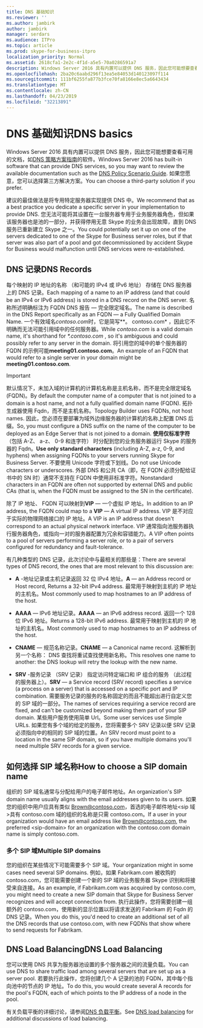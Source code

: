 ```yaml
---
title: DNS 基础知识
ms.reviewer: ''
ms.author: jambirk
author: jambirk
manager: serdars
ms.audience: ITPro
ms.topic: article
ms.prod: skype-for-business-itpro
localization_priority: Normal
ms.assetid: 2618cfa1-2e2c-4f1d-a5e5-70a0286591a7
description: Windows Server 2016 具有内置可以提供 DNS 服务，因此您可能想要查看可用的文档，如 DNS 策略方案指南的软件。 如果您愿意，您可以选择第三方解决方案。
ms.openlocfilehash: 2ba20c6aabd296f13ea5e84053d140123097f114
ms.sourcegitcommit: 111bf6255fa877b3fce70fa8166e8ec5a6643434
ms.translationtype: MT
ms.contentlocale: zh-CN
ms.lasthandoff: 04/23/2019
ms.locfileid: "32213891"
---
```

# <a name="dns-basics"></a><span data-ttu-id="ec383-104">DNS 基础知识</span><span class="sxs-lookup"><span data-stu-id="ec383-104">DNS basics</span></span>
 
<span data-ttu-id="ec383-105">Windows Server 2016 具有内置可以提供 DNS 服务，因此您可能想要查看可用的文档，如[DNS 策略方案指南](https://docs.microsoft.com/windows-server/networking/dns/deploy/dns-policy-scenario-guide)的软件。</span><span class="sxs-lookup"><span data-stu-id="ec383-105">Windows Server 2016 has built-in software that can provide DNS services, so you may want to review the available documentation such as the [DNS Policy Scenario Guide](https://docs.microsoft.com/windows-server/networking/dns/deploy/dns-policy-scenario-guide).</span></span> <span data-ttu-id="ec383-106">如果您愿意，您可以选择第三方解决方案。</span><span class="sxs-lookup"><span data-stu-id="ec383-106">You can choose a third-party solution if you prefer.</span></span>
  
<span data-ttu-id="ec383-107">建议的最佳做法是将专用特定服务器实现提供 DNS 中。</span><span class="sxs-lookup"><span data-stu-id="ec383-107">We recommend that as a best practice you dedicate a specific server in your implementation to provide DNS.</span></span> <span data-ttu-id="ec383-108">您无法可能将其设置在一台服务器专用于业务服务器角色，但如果该服务器也是池的一部分，并获得停用无意 Skype 的业务会出现故障，直到 DNS 服务已重新建立 Skype 之一。</span><span class="sxs-lookup"><span data-stu-id="ec383-108">You could potentially set it up on one of the servers dedicated to one of the Skype for Business server roles, but if that server was also part of a pool and got decommissioned by accident Skype for Business would malfunction until DNS services were re-established.</span></span>
  
## <a name="dns-records"></a><span data-ttu-id="ec383-109">DNS 记录</span><span class="sxs-lookup"><span data-stu-id="ec383-109">DNS Records</span></span>

<span data-ttu-id="ec383-110">每个映射的 IP 地址的名称 （和可能的 IPv4 或 IPv6 地址） 存储在 DNS 服务器上的 DNS 记录。</span><span class="sxs-lookup"><span data-stu-id="ec383-110">Each mapping of a name to an IP address (and that could be an IPv4 or IPv6 address) is stored in a DNS record on the DNS server.</span></span> <span data-ttu-id="ec383-111">名称所述明确标注为 FQDN DNS 报告 — 完全限定域名。</span><span class="sxs-lookup"><span data-stu-id="ec383-111">The name is described in the DNS Report specifically as an FQDN — a Fully Qualified Domain Name.</span></span> <span data-ttu-id="ec383-112">一个有效域名*contoso.com*时，它是简写*\*。 contoso.com* ，因此它不明确而无法可能引用域中的任何服务器。</span><span class="sxs-lookup"><span data-stu-id="ec383-112">While  *contoso.com*  is a valid domain name, it's shorthand for *\*.contoso.com*  , so it's ambiguous and could possibly refer to any server in the domain.</span></span> <span data-ttu-id="ec383-113">将引用您的域中的单个服务器的 FQDN 的示例可能**meeting01.contoso.com**。</span><span class="sxs-lookup"><span data-stu-id="ec383-113">An example of an FQDN that would refer to a single server in your domain might be **meeting01.contoso.com**.</span></span>
  
> [!IMPORTANT]
> <span data-ttu-id="ec383-114">默认情况下，未加入域的计算机的计算机名称是主机名称，而不是完全限定域名 (FQDN)。</span><span class="sxs-lookup"><span data-stu-id="ec383-114">By default the computer name of a computer that is not joined to a domain is a host name, and not a fully qualified domain name (FQDN).</span></span> <span data-ttu-id="ec383-115">拓扑生成器使用 Fqdn，而不是主机名称。</span><span class="sxs-lookup"><span data-stu-id="ec383-115">Topology Builder uses FQDNs, not host names.</span></span> <span data-ttu-id="ec383-116">因此，您必须在要部署为域外边缘服务器的计算机的名称上配置 DNS 后缀。</span><span class="sxs-lookup"><span data-stu-id="ec383-116">So, you must configure a DNS suffix on the name of the computer to be deployed as an Edge Server that is not joined to a domain.</span></span> <span data-ttu-id="ec383-117">**使用仅标准字符**（包括 A-Z、 a-z、 0-9 和连字符） 时分配到您的业务服务器运行 Skype 的服务器的 Fqdn。</span><span class="sxs-lookup"><span data-stu-id="ec383-117">**Use only standard characters** (including A-Z, a-z, 0-9, and hyphens) when assigning FQDNs to your servers running Skype for Business Server.</span></span> <span data-ttu-id="ec383-118">不要使用 Unicode 字符或下划线。</span><span class="sxs-lookup"><span data-stu-id="ec383-118">Do not use Unicode characters or underscores.</span></span> <span data-ttu-id="ec383-119">外部 DNS 和公共 CA（即，在 FQDN 必须分配给证书中的 SN 时）通常不支持在 FQDN 中使用非标准字符。</span><span class="sxs-lookup"><span data-stu-id="ec383-119">Nonstandard characters in an FQDN are often not supported by external DNS and public CAs (that is, when the FQDN must be assigned to the SN in the certificate).</span></span>
  
<span data-ttu-id="ec383-120">除了 IP 地址、 FQDN 可以映射到**VIP** — 一个虚拟 IP 地址。</span><span class="sxs-lookup"><span data-stu-id="ec383-120">In addition to an IP address, the FQDN could map to a **VIP** — A virtual IP address.</span></span> <span data-ttu-id="ec383-121">VIP 是不对应于实际的物理网络接口的 IP 地址。</span><span class="sxs-lookup"><span data-stu-id="ec383-121">A VIP is an IP address that doesn't correspond to an actual physical network interface.</span></span> <span data-ttu-id="ec383-122">VIP 通常指向池服务器执行服务器角色，或指向一对的服务器配置为冗余和容错能力。</span><span class="sxs-lookup"><span data-stu-id="ec383-122">A VIP often points to a pool of servers performing a server role, or to a pair of servers configured for redundancy and fault-tolerance.</span></span>
  
<span data-ttu-id="ec383-123">有几种类型的 DNS 记录，此次讨论中与最相关的那些是：</span><span class="sxs-lookup"><span data-stu-id="ec383-123">There are several types of DNS record, the ones that are most relevant to this discussion are:</span></span> 
  
- <span data-ttu-id="ec383-124">**A** -地址记录或主机记录返回 32 位 IPv4 地址。</span><span class="sxs-lookup"><span data-stu-id="ec383-124">**A** — an Address record or Host record, Returns a 32-bit IPv4 address.</span></span> <span data-ttu-id="ec383-125">最常用于映射到主机的 IP 地址的主机名。</span><span class="sxs-lookup"><span data-stu-id="ec383-125">Most commonly used to map hostnames to an IP address of the host.</span></span>
    
- <span data-ttu-id="ec383-126">**AAAA** — IPv6 地址记录。</span><span class="sxs-lookup"><span data-stu-id="ec383-126">**AAAA** — an IPv6 address record.</span></span> <span data-ttu-id="ec383-127">返回一个 128 位 IPv6 地址。</span><span class="sxs-lookup"><span data-stu-id="ec383-127">Returns a 128-bit IPv6 address.</span></span> <span data-ttu-id="ec383-128">最常用于映射到主机的 IP 地址的主机名。</span><span class="sxs-lookup"><span data-stu-id="ec383-128">Most commonly used to map hostnames to an IP address of the host.</span></span>
    
- <span data-ttu-id="ec383-129">**CNAME** — 规范名称记录。</span><span class="sxs-lookup"><span data-stu-id="ec383-129">**CNAME** — a Canonical name record.</span></span> <span data-ttu-id="ec383-130">这解析到另一个名称： DNS 查找将重试查找使用新名称。</span><span class="sxs-lookup"><span data-stu-id="ec383-130">This resolves one name to another: the DNS lookup will retry the lookup with the new name.</span></span>
    
- <span data-ttu-id="ec383-131">**SRV** -服务记录 （SRV 记录） 指定访问特定端口和 IP 组合的服务 （此过程的服务器上）。</span><span class="sxs-lookup"><span data-stu-id="ec383-131">**SRV** — a Service record (SRV record) specifies a service (a process on a server) that is accessed on a specific port and IP combination.</span></span> <span data-ttu-id="ec383-132">需要服务记录的服务的名称固定的而且不能超出进行自定义您的 SIP 域的一部分。</span><span class="sxs-lookup"><span data-stu-id="ec383-132">The names of services requiring a service record are fixed, and can't be customized beyond making them part of your SIP domain.</span></span> <span data-ttu-id="ec383-133">某些用户服务使用简单 Url。</span><span class="sxs-lookup"><span data-stu-id="ec383-133">Some user services use Simple URLs.</span></span> <span data-ttu-id="ec383-134">如果您有多个域的给定的服务，您将需要多个 SRV 记录以便 SRV 记录必须指向中的相同的 SIP 域的位置。</span><span class="sxs-lookup"><span data-stu-id="ec383-134">An SRV record must point to a location in the same SIP domain, so if you have multiple domains you'll need multiple SRV records for a given service.</span></span>
    
## <a name="how-to-choose-a-sip-domain-name"></a><span data-ttu-id="ec383-135">如何选择 SIP 域名称</span><span class="sxs-lookup"><span data-stu-id="ec383-135">How to choose a SIP domain name</span></span>
<span data-ttu-id="ec383-136"><a name="BK_NameSIP"> </a></span><span class="sxs-lookup"><span data-stu-id="ec383-136"></span></span>

<span data-ttu-id="ec383-137">组织的 SIP 域名通常与分配给用户的电子邮件地址。</span><span class="sxs-lookup"><span data-stu-id="ec383-137">An organization's SIP domain name usually aligns with the email addresses given to its users.</span></span> <span data-ttu-id="ec383-138">如果您的组织中用户应具有类似 Brown@contoso.com，首选的电子邮件地址\<sip 域\>具有 contoso.com 域的组织的名称是只需 contoso.com。</span><span class="sxs-lookup"><span data-stu-id="ec383-138">If a user in your organization would have an email address like Brown@contoso.com, the preferred \<sip-domain\> for an organization with the contoso.com domain name is simply contoso.com.</span></span>
  
### <a name="multiple-sip-domains"></a><span data-ttu-id="ec383-139">多个 SIP 域</span><span class="sxs-lookup"><span data-stu-id="ec383-139">Multiple SIP domains</span></span>

 <span data-ttu-id="ec383-140">您的组织在某些情况下可能需要多个 SIP 域。</span><span class="sxs-lookup"><span data-stu-id="ec383-140">Your organization might in some cases need several SIP domains.</span></span> <span data-ttu-id="ec383-141">例如，如果 Fabrikam.com 被收购的 contoso.com，您可能需要创建一个新的 SIP 域的业务服务器 Skype 识别和将接受来自连接。</span><span class="sxs-lookup"><span data-stu-id="ec383-141">As an example, if Fabrikam.com was acquired by contoso.com, you might need to create a new SIP domain that Skype for Business Server recognizes and will accept connection from.</span></span> <span data-ttu-id="ec383-142">执行此操作，您将需要创建一组额外的 contoso.com，使用新的显示位置以将请求发送的 Fabrikam 的 Fqdn 的 DNS 记录。</span><span class="sxs-lookup"><span data-stu-id="ec383-142">When you do this, you'd need to create an additional set of all the DNS records that use contoso.com, with new FQDNs that show where to send requests for Fabrikam.</span></span>
  
## <a name="dns-load-balancing"></a><span data-ttu-id="ec383-143">DNS Load Balancing</span><span class="sxs-lookup"><span data-stu-id="ec383-143">DNS Load Balancing</span></span>
<span data-ttu-id="ec383-144"><a name="BK_NameSIP"> </a></span><span class="sxs-lookup"><span data-stu-id="ec383-144"></span></span>

<span data-ttu-id="ec383-145">您可以使用 DNS 共享为服务器池设置的多个服务器之间的流量负载。</span><span class="sxs-lookup"><span data-stu-id="ec383-145">You can use DNS to share traffic load among several servers that are set up as a server pool.</span></span> <span data-ttu-id="ec383-146">若要执行此操作，您将创建几个 A 记录的池的 FQDN，其中每个指向池中的节点的 IP 地址。</span><span class="sxs-lookup"><span data-stu-id="ec383-146">To do this, you would create several A records for the pool's FQDN, each of which points to the IP address of a node in the pool.</span></span>
  
<span data-ttu-id="ec383-147">有关负载平衡的详细讨论，请参阅[DNS 负载平衡](../../plan-your-deployment/edge-server-deployments/advanced-edge-server-dns.md#DNSLB)。</span><span class="sxs-lookup"><span data-stu-id="ec383-147">See [DNS load balancing](../../plan-your-deployment/edge-server-deployments/advanced-edge-server-dns.md#DNSLB) for additional discussions of load balancing.</span></span>
  

